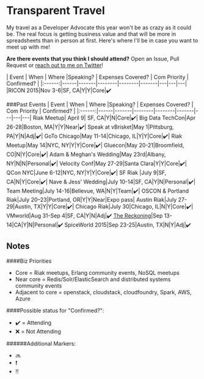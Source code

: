 Transparent Travel
==================

My travel as a Developer Advocate this year won't be as crazy as it could be. The real focus is getting business value and that will be more in spreadsheets than in person at first. Here's where I'll be in case you want to meet up with me!


**Are there events that you think I should attend?** Open an Issue, Pull Request or [reach out to me on Twitter](http://twitter.com/mjbrender)!


| Event | When | Where |Speaking? | Expenses Covered? | Com Priority | Confirmed? |
|:------:|------|-------|--------|--------|-------|---|---|---|
|RICON 2015|Nov 3-6|SF, CA|Y|Y|Core|:heavy_check_mark:

###Past Events
| Event | When | Where |Speaking? | Expenses Covered? | Com Priority | Confirmed? |
|:------:|------|-------|--------|--------|-------|---|---|---|
Riak Meetup| April 9| SF, CA|Y|N|Core|:heavy_check_mark:|
Big Data TechCon|Apr 26-28|Boston, MA|Y|Y|Near|:heavy_check_mark:|
Speak at vBrisket|May 1|Pittsburg, PA|Y|N|Adj|:heavy_check_mark:|
GoTo Chicago|May 11-14|Chicago, IL|Y|Y|Core|:heavy_check_mark:|
Riak Meetup|May 14|NYC, NY|Y|Y|Core|:heavy_check_mark:|
Gluecon|May 20-21|Broomfield, CO|N|Y|Core|:heavy_check_mark:|
Adam & Meghan's Wedding|May 23rd|Albany, NY|N|N|Personal|:heavy_check_mark:|
Velocity Conf|May 27-29|Santa Clara|Y|Y|Core|:heavy_check_mark:|
QCon NYC|June 6-12|NYC, NY|Y|Y|Core|:heavy_check_mark:|
SF Riak |July 9|SF, CA|N|Y|Core|:heavy_check_mark:|
Nave & Jess' Wedding|July 10-14|SF, CA|Y|N|Personal|:heavy_check_mark:|
Team Meeting|July 14-16|Bellevue, WA|N|Y|Team|:heavy_check_mark:|
OSCON & Portland Riak|July 20–23|Portland, OR|Y|Y|Near|Expo pass|
Austin Riak|July 27-29|Austin, TX|Y|Y|Core|:heavy_check_mark:|
Chicago Riak|July 30|Chicago, IL|N|Y|Core|:heavy_check_mark:|
VMworld|Aug 31-Sep 4|SF, CA|Y|N|Adj|:heavy_check_mark:
[The Reckoning](http://thereckoning.techreckoning.com/)|Sep 13-14|CA|Y|N|Personal|:heavy_check_mark:
SpiceWorld 2015|Sep 23-25|Austin, TX|N|Y|Adj|:heavy_check_mark:


## Notes 
####Biz Priorities

* Core = Riak meetups, Erlang community events, NoSQL meetups
* Near core = Redis/Solr/ElasticSearch and distributed systems community events
* Adjacent to core = openstack, cloudstack, cloudfoundry, Spark, AWS, Azure

####Possible status for "Confirmed?": 
* :heavy_check_mark: = Attending
* :x: = Not Attending

######Additional Markers:
* :soon: 
* :heavy_exclamation_mark:
* :bangbang: